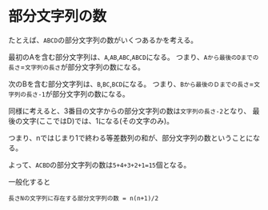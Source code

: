 # 部分文字列の数

たとえば、`ABCD`の部分文字列の数がいくつあるかを考える。


最初のAを含む部分文字列は、`A`,`AB`,`ABC`,`ABCD`になる。
つまり、`Aから最後のDまでの長さ`=`文字列の長さ`が部分文字列の数になる。


次のBを含む部分文字列は、`B`,`BC`,`BCD`になる。
つまり、`Bから最後のＤまでの長さ`=`文字列の長さ-1`が部分文字列の数になる。

同様に考えると、3番目の文字からの部分文字列の数は`文字列の長さ-2`となり、
最後の文字(ここではD)では、1になる(その文字のみ)。

つまり、nではじまり1で終わる等差数列の和が、部分文字列の数ということになる。

よって、`ACBD`の部分文字列の数は`5+4+3+2+1=15`個となる。

一般化すると
```
長さNの文字列に存在する部分文字列の数 = n(n+1)/2
```
